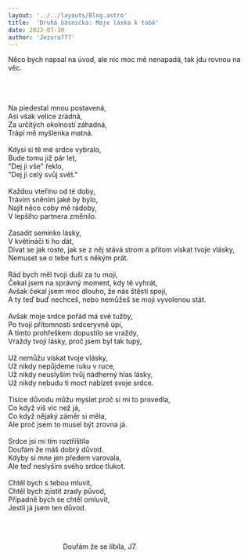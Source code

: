 ```yaml
---
layout: '../../layouts/Blog.astro'
title:  'Druhá básnička: Moje láska k tobě'
date: 2023-07-30
author: 'Jezura777'
---
```

Něco bych napsal na úvod, ale nic moc mě nenapadá, tak jdu rovnou na věc.
<br/><br/><br/>  
<!-- ^ tu je whitespaca kdyz chces aby si mel dalsi radek okopci ok tak prej br funkcionuje tez -->

Na piedestal mnou postavená,<br/>
Asi však velice zrádná,<br/>
Za určitých okolností záhadná,<br/>
Trápí mě myšlenka matná.<br/>
<br/>
Kdysi si tě mé srdce vybralo,<br/>
Bude tomu již pár let,<br/>
"Dej ji vše" řeklo,<br/>
"Dej ji celý svůj svět."<br/>
<br/>
Každou vteřinu od té doby,<br/>
Trávím sněním jaké by bylo,<br/>
Najít něco coby mě rádoby,<br/>
V lepšího partnera změnilo.<br/>
<br/>
Zasadit semínko lásky,<br/>
V květináči ti ho dát,<br/>
Dívat se jak roste, jak se z něj stává strom a přitom vískat tvoje vlásky,<br/>
Nemuset se o tebe furt s někým prát.<br/>
<br/>
Rád bych měl tvoji duši za tu moji,<br/>
Čekal jsem na správný moment, kdy tě vyhrát,<br/>
Avšak čekal jsem moc dlouho, že nás štěstí spojí,<br/>
A ty teď buď nechceš, nebo nemůžeš se moji vyvolenou stát.<br/>
<br/>
Avšak moje srdce pořád má své tužby,<br/>
Po tvojí přítomnosti srdceryvně úpí,<br/>
A tímto prohřeškem dopustilo se vraždy,<br/>
Vraždy tvojí lásky, proč jsem byl tak tupý,<br/>
<br/>
Už nemůžu vískat tvoje vlásky,<br/>
Už nikdy nepůjdeme ruku v ruce,<br/>
Už nikdy neuslyším tvůj nádherný hlas lásky,<br/>
Už nikdy nebudu ti moct nabízet svoje srdce.<br/>
<br/>
Tisíce důvodu můžu myslet proč si mi to provedla,<br/>
Co když víš víc než já,<br/>
Co když nějaký záměr si měla,<br/>
Ale proč jsem to musel být zrovna já.<br/>
<br/>
Srdce jsi mi tím roztříštila <br/>
Doufám že máš dobrý důvod.<br/>
Kdyby si mne jen předem varovala,<br/>
Ale teď neslyším svého srdce tlukot.<br/>
<br/>
Chtěl bych s tebou mluvit,<br/>
Chtěl bych zjistit zrady původ,<br/>
Případně bych se chtěl omluvit,<br/>
Jestli já jsem ten důvod.<br/>
 
<!--  -->
 
<!--  -->
                                Doufám že se líbila, J7.
